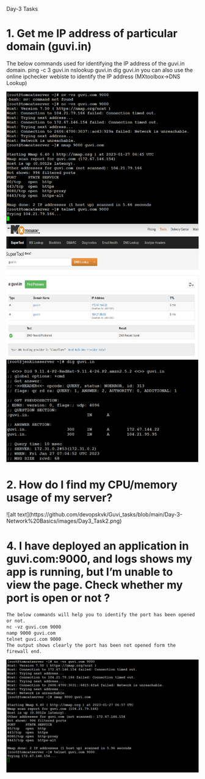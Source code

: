 Day-3 Tasks

<h1> 1. Get me IP address of particular domain (guvi.in) </h1>
    <p1>The below commands used for identifying the IP address of the guvi.in domain.</p1>
    <p2>ping -c 3 guvi.in  <p2>
    nslookup guvi.in
    dig guvi.in
    you can also use the online ipchecker webiste to identify the IP address (MXtoolbox->DNS Lookup)
    

![alt text](https://github.com/devopskvk/Guvi_tasks/blob/main/Day-3-Network%20Basics/images/Day3_Task1.png)
![alt text](https://github.com/devopskvk/Guvi_tasks/blob/main/Day-3-Network%20Basics/images/Day3_Task1_dig.png)

<h1> 2. How do I find my CPU/memory usage of my server? </h1>
![alt text](https://github.com/devopskvk/Guvi_tasks/blob/main/Day-3-Network%20Basics/images/Day3_Task2.png)

<h1> 4. I have deployed an application in guvi.com:9000, and logs shows my app is running, but I’m unable to view the page. Check whether my port is open or not ?</h1>

    The below commands will help you to identify the port has been opened or not.
    nc -vz guvi.com 9000
    namp 9000 guvi.com
    telnet guvi.com 9000
    The output shows clearly the port has been not opened form the firewall end.
![alt text](https://github.com/devopskvk/Guvi_tasks/blob/main/Day-3-Network%20Basics/images/Day3_Task4.png)
